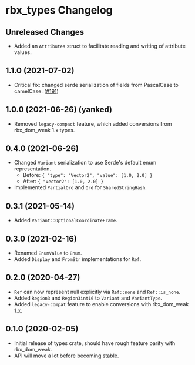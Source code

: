 # rbx_types Changelog

## Unreleased Changes
* Added an `Attributes` struct to facilitate reading and writing of attribute values.

## 1.1.0 (2021-07-02)
* Critical fix: changed serde serialization of fields from PascalCase to camelCase. ([#191][#191])

[#191]: https://github.com/rojo-rbx/rbx-dom/pull/191

## 1.0.0 (2021-06-26) (yanked)
* Removed `legacy-compact` feature, which added conversions from rbx\_dom\_weak 1.x types.

## 0.4.0 (2021-06-26)
* Changed `Variant` serialization to use Serde's default enum representation.
  * Before: `{ "type": "Vector2", "value": [1.0, 2.0] }`
  * After: `{ "Vector2": [1.0, 2.0] }`
* Implemented `PartialOrd` and `Ord` for `SharedStringHash`.

## 0.3.1 (2021-05-14)
* Added `Variant::OptionalCoordinateFrame`.

## 0.3.0 (2021-02-16)
* Renamed `EnumValue` to `Enum`.
* Added `Display` and `FromStr` implementations for `Ref`.

## 0.2.0 (2020-04-27)
* `Ref` can now represent null explicitly via `Ref::none` and `Ref::is_none`.
* Added `Region3` and `Region3int16` to `Variant` and `VariantType`.
* Added `legacy-compat` feature to enable conversions with rbx_dom_weak 1.x.

## 0.1.0 (2020-02-05)
* Initial release of types crate, should have rough feature parity with rbx_dom_weak.
* API will move a lot before becoming stable.
